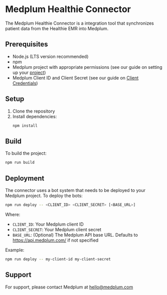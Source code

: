 # Medplum Healthie Connector

The Medplum Healthie Connector is a integration tool that synchronizes patient data from the Healthie EMR into Medplum.

## Prerequisites

- Node.js (LTS version recommended)
- npm
- Medplum project with appropriate permissions (see our guide on setting up your [project](https://www.medplum.com/docs/tutorials/register))
- Medplum Client ID and Client Secret (see our guide on [Client Credentials](https://www.medplum.com/docs/auth/methods/client-credentials))

## Setup

1. Clone the repository
2. Install dependencies:
   ```bash
   npm install
   ```

## Build

To build the project:

```bash
npm run build
```

## Deployment

The connector uses a bot system that needs to be deployed to your Medplum project. To deploy the bots:

```bash
npm run deploy -- <CLIENT_ID> <CLIENT_SECRET> [<BASE_URL>]
```

Where:

- `CLIENT_ID`: Your Medplum client ID
- `CLIENT_SECRET`: Your Medplum client secret
- `BASE_URL`: (Optional) The Medplum API base URL. Defaults to https://api.medplum.com/ if not specified

Example:

```bash
npm run deploy -- my-client-id my-client-secret
```

## Support

For support, please contact Medplum at hello@medplum.com
